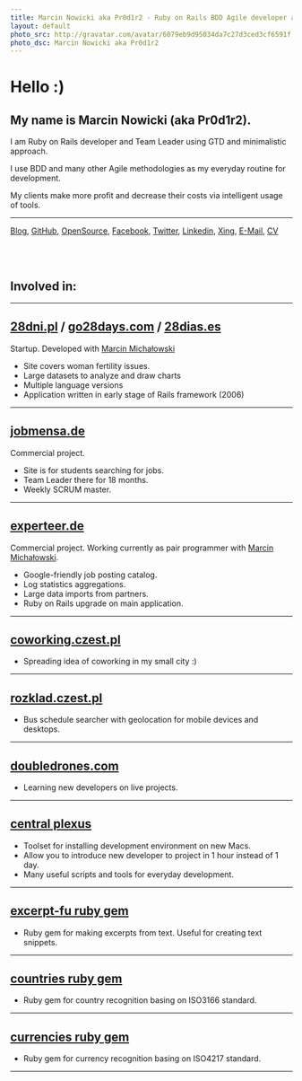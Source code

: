 ```yaml
---
title: Marcin Nowicki aka Pr0d1r2 - Ruby on Rails BDD Agile developer and Team Leader using GTD and minimalistic approach
layout: default
photo_src: http://gravatar.com/avatar/6079eb9d95034da7c27d3ced3cf6591f.png?r=PG
photo_dsc: Marcin Nowicki aka Pr0d1r2
---
```


# Hello :)

## My name is Marcin Nowicki (aka Pr0d1r2).

I am Ruby on Rails developer and Team Leader using GTD and minimalistic approach.

I use BDD and many other Agile methodologies as my everyday routine for development.

My clients make more profit and decrease their costs via intelligent usage of tools.

<hr>

[Blog](http://pr0d1r2.tumblr.com),
[GitHub](http://github.com/Pr0d1r2),
[OpenSource](https://github.com/doubledrones),
[Facebook](http://facebook.com/pr0d1r2),
[Twitter](http://twitter.com/Pr0d1r2),
[Linkedin](http://www.linkedin.com/in/pr0d1r2),
[Xing](https://www.xing.com/profile/Marcin_Nowicki3),
[E-Mail](mailto:pr0d1r2@gmail.com),
[CV](/CV-Marcin_Nowicki-aka-Pr0d1r2-2010-11-29.pdf)

<br/>
<br/>

## Involved in: 

<hr>

## [28dni.pl](http://28dni.pl) / [go28days.com](http://go28days.com/) / [28dias.es](http://28dias.es/)

Startup. Developed with [Marcin Michałowski](http://marcinmichalowski.com/)

<ul>
  <li>Site covers woman fertility issues.</li>
  <li>Large datasets to analyze and draw charts</li>
  <li>Multiple language versions</li>
  <li>Application written in early stage of Rails framework (2006)</li>
</ul>

<hr>

## [jobmensa.de](http://jobmensa.de)

Commercial project.

<ul>
  <li>Site is for students searching for jobs.</li>
  <li>Team Leader there for 18 months.</li>
  <li>Weekly SCRUM master.</li>
</ul>

<hr>

## [experteer.de](http://experteer.de)

Commercial project. Working currently as pair programmer with [Marcin Michałowski](http://marcinmichalowski.com/).
<ul>
  <li>Google-friendly job posting catalog.</li>
  <li>Log statistics aggregations.</li>
  <li>Large data imports from partners.</li>
  <li>Ruby on Rails upgrade on main application.</li>
</ul>

<hr>

## [coworking.czest.pl](http://coworking.czest.pl)

<ul>
  <li>Spreading idea of coworking in my small city :)</li>
</ul>

<hr>

## [rozklad.czest.pl](http://rozklad.czest.pl)

<ul>
  <li>Bus schedule searcher with geolocation for mobile devices and desktops.</li>
</ul>

<hr>

## [doubledrones.com](http://doubledrones.com)

<ul>
  <li>Learning new developers on live projects.</li>
</ul>

<hr>

## [central plexus](https://github.com/doubledrones/central_plexus)

<ul>
  <li>Toolset for installing development environment on new Macs.</li>
  <li>Allow you to introduce new developer to project in 1 hour instead of 1 day.</li>
  <li>Many useful scripts and tools for everyday development.</li>
</ul>

<hr>

## [excerpt-fu ruby gem](http://github.com/experteer/excerpt-fu)

<ul>
  <li>Ruby gem for making excerpts from text. Useful for creating text snippets.</li>
</ul>

<hr>

## [countries ruby gem](https://github.com/hexorx/countries)

<ul>
  <li>Ruby gem for country recognition basing on ISO3166 standard.</li>
</ul>

<hr>

## [currencies ruby gem](https://github.com/hexorx/currencies)

<ul>
  <li>Ruby gem for currency recognition basing on ISO4217 standard.</li>
</ul>

<hr>
